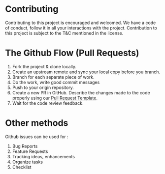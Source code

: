 # Contributing

Contributing to this project is encouraged and welcomed. 
We have a code of conduct, follow it in all your interactions with the project. 
Contribution to this project is subject to the T&C mentioned in the license.

# The Github Flow (Pull Requests)

1. Fork the project & clone locally.
2. Create an upstream remote and sync your local copy before you branch.
3. Branch for each separate piece of work.
4. Do the work, write good commit messages
5. Push to your origin repository.
6. Create a new PR in GitHub. Describe the changes made to the code properly using our [Pull Request Template](pull_request_template.md).
7. Wait for the code review feedback.

# Other methods

Github issues can be used for :

1. Bug Reports
2. Feature Requests
3. Tracking ideas, enhancements
4. Organize tasks
5. Checklist
